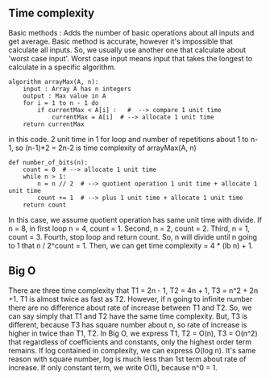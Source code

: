 ## Time complexity
Basic methods : Adds the number of basic operations about all inputs and get average.
Basic method is accurate, however it's impossible that calculate all inputs.
So, we usually use another one that calculate about 'worst case input'.
Worst case input means input that takes the longest to calculate in a specific algorithm. 

```
algorithm arrayMax(A, n):
    input : Array A has n integers
    output : Max value in A
    for i = 1 to n - 1 do
        if currentMax < A[i] :   #  --> compare 1 unit time
            currentMax = A[i]  # --> allocate 1 unit time
    return currentMax
```
in this code. 2 unit time in 1 for loop and number of repetitions about 1 to n-1, so (n-1)*2 = 2n-2 is time complexity of arrayMax(A, n)

```
def number_of_bits(n):
    count = 0  # --> allocate 1 unit time
    while n > 1:
        n = n // 2  # --> quotient operation 1 unit time + allocate 1 unit time 
        count += 1  # --> plus 1 unit time + allocate 1 unit time
    return count
```
In this case, we assume quotient operation has same unit time with divide.
If n = 8, in first loop n = 4, count = 1.
Second, n = 2, count = 2.
Third, n = 1, count = 3.
Fourth, stop loop and return count.
So, n will divide until n going to 1 that n / 2^count = 1. 
Then, we can get time complexity = 4 * (lb n) + 1.

## Big O 
There are three time complexity that T1 = 2n - 1, T2 = 4n + 1, T3 = n^2 + 2n +1.
T1 is almost twice as fast as T2. However, if n going to infinite number there are no difference about rate of increase between T1 and T2. So, we can say simply that T1 and T2 have the same time complexity. But, T3 is different, because T3 has square number about n, so rate of increase is higher in twice than T1, T2.
In Big O, we express T1, T2 = O(n), T3 = O(n^2) that regardless of coefficients and constants, only the highest order term remains. 
If log contained in complexity, we can express O(log n). It's same reason with square number, log is much less than 1st term about rate of increase.
If only constant term, we write O(1), because n^0 = 1.
